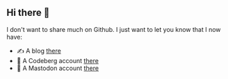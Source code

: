 ## Hi there 👋

I don't want to share much on Github. I just want to let you know that I now have:
- ✍️ A blog [there](https://david.guillot.me/)
- 🦄 A Codeberg account [there](https://codeberg.org/David-Guillot)
- 🐘 A Mastodon account [there](https://social.tchncs.de/@david_guillot)
